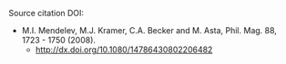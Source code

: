Source citation DOI:

* M.I. Mendelev, M.J. Kramer, C.A. Becker and M. Asta, Phil. Mag. 88, 1723 - 1750 (2008).
    - http://dx.doi.org/10.1080/14786430802206482

